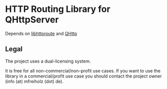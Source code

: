 # HTTP Routing Library for QHttpServer

Depends on [libhttproute](https://github.com/mfreiholz/libhttproute-cpp) and [QHttp](https://github.com/azadkuh/qhttp)

## Legal

The project uses a dual-licensing system.

It is free for all non-commercial/non-profit use cases. If you want to use the library in a commercial/profit use case you should contact the project owner (info (at) mfreiholz (dot) de).
